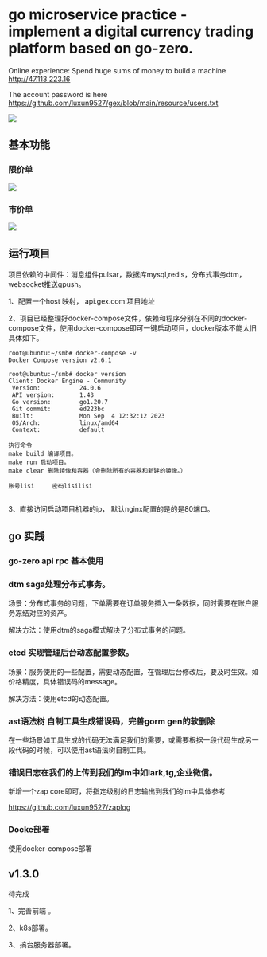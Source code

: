 # go microservice practice - implement a digital currency trading platform based on go-zero. 

Online experience: Spend huge sums of money to build a machine http://47.113.223.16

The account password is here https://github.com/luxun9527/gex/blob/main/resource/users.txt

![](https://cdn.learnku.com/uploads/images/202403/24/51993/qySFFLK2ia.png!large)

## 基本功能

### 限价单
![](https://cdn.learnku.com/uploads/images/202406/10/51993/bZZs8Xnchx.gif)

### 市价单

![](https://cdn.learnku.com/uploads/images/202406/10/51993/vVNUSmI7Pp.gif)



## 运行项目

项目依赖的中间件：消息组件pulsar，数据库mysql,redis，分布式事务dtm，websocket推送gpush。

1、配置一个host 映射， api.gex.com:项目地址

2、项目已经整理好docker-compose文件，依赖和程序分别在不同的docker-compose文件，使用docker-compose即可一键启动项目，docker版本不能太旧具体如下。

```shell
root@ubuntu:~/smb# docker-compose -v
Docker Compose version v2.6.1

root@ubuntu:~/smb# docker version
Client: Docker Engine - Community
 Version:           24.0.6
 API version:       1.43
 Go version:        go1.20.7
 Git commit:        ed223bc
 Built:             Mon Sep  4 12:32:12 2023
 OS/Arch:           linux/amd64
 Context:           default
 
执行命令 
make build 编译项目。
make run 启动项目。
make clear 删除镜像和容器（会删除所有的容器和新建的镜像。）

账号lisi     密码lisilisi
 
```

3、直接访问启动项目机器的ip， 默认nginx配置的是的是80端口。



## go 实践

### go-zero api rpc 基本使用

### dtm saga处理分布式事务。

场景：分布式事务的问题，下单需要在订单服务插入一条数据，同时需要在账户服务冻结对应的资产。

解决方法：使用dtm的saga模式解决了分布式事务的问题。

### etcd 实现管理后台动态配置参数。

场景：服务使用的一些配置，需要动态配置，在管理后台修改后，要及时生效。如价格精度，具体错误码的message。

解决方法：使用etcd的动态配置。

### ast语法树 自制工具生成错误码，完善gorm gen的软删除

在一些场景如工具生成的代码无法满足我们的需要，或需要根据一段代码生成另一段代码的时候，可以使用ast语法树自制工具。 

### 错误日志在我们的上传到我们的im中如lark,tg,企业微信。

新增一个zap core即可，将指定级别的日志输出到我们的im中具体参考

https://github.com/luxun9527/zaplog

### Docke部署

使用docker-compose部署

## v1.3.0 

待完成

1、完善前端 。

2、k8s部署。

3、搞台服务器部署。
